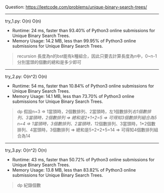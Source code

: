Question: https://leetcode.com/problems/unique-binary-search-trees/

---

try_1.py: O(n) O(n)

* Runtime: 24 ms, faster than 93.40% of Python3 online submissions for Unique Binary Search Trees.
* Memory Usage: 14.2 MB, less than 99.95% of Python3 online submissions for Unique Binary Search Trees.

> recursion
> 長度為n的bst能有k種組合，因此只要去計算長度為n中，0~n-1分別當頭的個數的總和是多少即可

---

try_2.py: O(n^2) O(n)

* Runtime: 54 ms, faster than 10.84% of Python3 online submissions for Unique Binary Search Trees.
* Memory Usage: 14.1 MB, less than 73.70% of Python3 online submissions for Unique Binary Search Trees.

> dp
> 假設n=3 => 1當頭時，2個數排列、2當頭時，左1個數排列*右1個數排列、3當頭時，2個數排列 => 總和是2+1+2=5 => 可得知3個數排列組合為5
> n=4 => 1當頭時，3個數排列、2當頭時，1*2個數排列、3當頭時，1*2個數排列、4當頭時，3個數排列 => 總和是5+2+2+5=14 => 可得知4個數排列組合為14

---

try_3.py: O(n^2) O(n)

* Runtime: 43 ms, faster than 50.72% of Python3 online submissions for Unique Binary Search Trees.
* Memory Usage: 13.8 MB, less than 83.82% of Python3 online submissions for Unique Binary Search Trees.

> dp 紀錄個數
